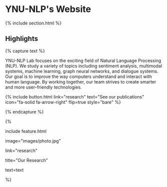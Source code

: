 ---
---

# YNU-NLP's Website

{% include section.html %}

## Highlights

{% capture text %}

YNU-NLP Lab focuses on the exciting field of Natural Language Processing (NLP). We study a variety of topics including sentiment analysis, multimodal systems, machine learning, graph neural networks, and dialogue systems. Our goal is to improve the way computers understand and interact with human language. By working together, our team strives to create smarter and more user-friendly technologies.

{%
  include button.html
  link="research"
  text="See our publications"
  icon="fa-solid fa-arrow-right"
  flip=true
  style="bare"
%}

{% endcapture %}

{%

  include feature.html

  image="images/photo.jpg"

  link="research"

  title="Our Research"

  text=text

%}

